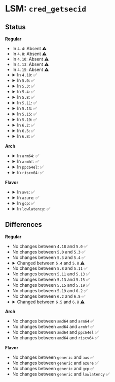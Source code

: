 # LSM: <code>cred_getsecid</code>

## Status
<b>Regular</b>
<ul>
<li>
In <code>4.4</code>: Absent ⚠️
</li>
<li>
In <code>4.8</code>: Absent ⚠️
</li>
<li>
In <code>4.10</code>: Absent ⚠️
</li>
<li>
In <code>4.13</code>: Absent ⚠️
</li>
<li>
In <code>4.15</code>: Absent ⚠️
</li>
<li>
<details>
<summary>In <code>4.18</code>: ✅</summary>

```c
void security_cred_getsecid(const struct cred *c, u32 *secid);
```
</details>
</li>
<li>
<details>
<summary>In <code>5.0</code>: ✅</summary>

```c
void security_cred_getsecid(const struct cred *c, u32 *secid);
```
</details>
</li>
<li>
<details>
<summary>In <code>5.3</code>: ✅</summary>

```c
void security_cred_getsecid(const struct cred *c, u32 *secid);
```
</details>
</li>
<li>
<details>
<summary>In <code>5.4</code>: ✅</summary>

```c
void security_cred_getsecid(const struct cred *c, u32 *secid);
```
</details>
</li>
<li>
<details>
<summary>In <code>5.8</code>: ✅</summary>

```c
void security_cred_getsecid(const struct cred *c, struct lsmblob *blob);
```
</details>
</li>
<li>
<details>
<summary>In <code>5.11</code>: ✅</summary>

```c
void security_cred_getsecid(const struct cred *c, struct lsmblob *blob);
```
</details>
</li>
<li>
<details>
<summary>In <code>5.13</code>: ✅</summary>

```c
void security_cred_getsecid(const struct cred *c, struct lsmblob *blob);
```
</details>
</li>
<li>
<details>
<summary>In <code>5.15</code>: ✅</summary>

```c
void security_cred_getsecid(const struct cred *c, struct lsmblob *blob);
```
</details>
</li>
<li>
<details>
<summary>In <code>5.19</code>: ✅</summary>

```c
void security_cred_getsecid(const struct cred *c, struct lsmblob *blob);
```
</details>
</li>
<li>
<details>
<summary>In <code>6.2</code>: ✅</summary>

```c
void security_cred_getsecid(const struct cred *c, struct lsmblob *blob);
```
</details>
</li>
<li>
<details>
<summary>In <code>6.5</code>: ✅</summary>

```c
void security_cred_getsecid(const struct cred *c, struct lsmblob *blob);
```
</details>
</li>
<li>
<details>
<summary>In <code>6.8</code>: ✅</summary>

```c
void security_cred_getsecid(const struct cred *c, u32 *secid);
```
</details>
</li>
</ul>
<b>Arch</b>
<ul>
<li>
<details>
<summary>In <code>arm64</code>: ✅</summary>

```c
void security_cred_getsecid(const struct cred *c, u32 *secid);
```
</details>
</li>
<li>
<details>
<summary>In <code>armhf</code>: ✅</summary>

```c
void security_cred_getsecid(const struct cred *c, u32 *secid);
```
</details>
</li>
<li>
<details>
<summary>In <code>ppc64el</code>: ✅</summary>

```c
void security_cred_getsecid(const struct cred *c, u32 *secid);
```
</details>
</li>
<li>
<details>
<summary>In <code>riscv64</code>: ✅</summary>

```c
void security_cred_getsecid(const struct cred *c, u32 *secid);
```
</details>
</li>
</ul>
<b>Flavor</b>
<ul>
<li>
<details>
<summary>In <code>aws</code>: ✅</summary>

```c
void security_cred_getsecid(const struct cred *c, u32 *secid);
```
</details>
</li>
<li>
<details>
<summary>In <code>azure</code>: ✅</summary>

```c
void security_cred_getsecid(const struct cred *c, u32 *secid);
```
</details>
</li>
<li>
<details>
<summary>In <code>gcp</code>: ✅</summary>

```c
void security_cred_getsecid(const struct cred *c, u32 *secid);
```
</details>
</li>
<li>
<details>
<summary>In <code>lowlatency</code>: ✅</summary>

```c
void security_cred_getsecid(const struct cred *c, u32 *secid);
```
</details>
</li>
</ul>

## Differences
<b>Regular</b>
<ul>
<li>
No changes between <code>4.18</code> and <code>5.0</code> ✅
</li>
<li>
No changes between <code>5.0</code> and <code>5.3</code> ✅
</li>
<li>
No changes between <code>5.3</code> and <code>5.4</code> ✅
</li>
<li>
<details>
<summary>Changed between <code>5.4</code> and <code>5.8</code> ⚠️</summary>
<ul>
<li>
<b>Param added. </b>
<code>struct lsmblob *blob</code>
</li>
<li>
<b>Param removed. </b>
<code>u32 *secid</code>
</li>
</ul>
</details>
</li>
<li>
No changes between <code>5.8</code> and <code>5.11</code> ✅
</li>
<li>
No changes between <code>5.11</code> and <code>5.13</code> ✅
</li>
<li>
No changes between <code>5.13</code> and <code>5.15</code> ✅
</li>
<li>
No changes between <code>5.15</code> and <code>5.19</code> ✅
</li>
<li>
No changes between <code>5.19</code> and <code>6.2</code> ✅
</li>
<li>
No changes between <code>6.2</code> and <code>6.5</code> ✅
</li>
<li>
<details>
<summary>Changed between <code>6.5</code> and <code>6.8</code> ⚠️</summary>
<ul>
<li>
<b>Param added. </b>
<code>u32 *secid</code>
</li>
<li>
<b>Param removed. </b>
<code>struct lsmblob *blob</code>
</li>
</ul>
</details>
</li>
</ul>
<b>Arch</b>
<ul>
<li>
No changes between <code>amd64</code> and <code>arm64</code> ✅
</li>
<li>
No changes between <code>amd64</code> and <code>armhf</code> ✅
</li>
<li>
No changes between <code>amd64</code> and <code>ppc64el</code> ✅
</li>
<li>
No changes between <code>amd64</code> and <code>riscv64</code> ✅
</li>
</ul>
<b>Flavor</b>
<ul>
<li>
No changes between <code>generic</code> and <code>aws</code> ✅
</li>
<li>
No changes between <code>generic</code> and <code>azure</code> ✅
</li>
<li>
No changes between <code>generic</code> and <code>gcp</code> ✅
</li>
<li>
No changes between <code>generic</code> and <code>lowlatency</code> ✅
</li>
</ul>
